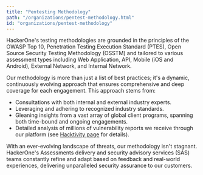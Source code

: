 ```yaml
---
title: "Pentesting Methodology"
path: "/organizations/pentest-methodology.html"
id: "organizations/pentest-methodology"
---
```


HackerOne's testing methodologies are grounded in the principles of the OWASP Top 10, Penetration Testing Execution Standard (PTES), Open Source Security Testing Methodology (OSSTM) and tailored to various assessment types including Web Application, API, Mobile (iOS and Android), External Network, and Internal Network.

Our methodology is more than just a list of best practices; it's a dynamic, continuously evolving approach that ensures comprehensive and deep coverage for each engagement. This approach stems from:

 - Consultations with both internal and external industry experts.
 - Leveraging and adhering to recognized industry standards.
 - Gleaning insights from a vast array of global client programs, spanning both time-bound and ongoing engagements.
 - Detailed analysis of millions of vulnerability reports we receive through our platform (see [Hacktivity page](https://hackerone.com/hacktivity/overview) for details).

With an ever-evolving landscape of threats, our methodology isn't stagnant. HackerOne's Assessments delivery and security advisory services (SAS) teams constantly refine and adapt based on feedback and real-world experiences, delivering unparalleled security assurance to our customers.
